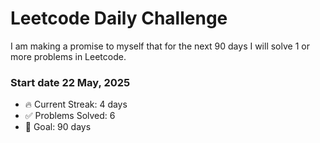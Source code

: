 # Leetcode Daily Challenge

I am making a promise to myself that for the next 90 days I will solve 1 or more problems in Leetcode.

### Start date 22 May, 2025

- 🔥 Current Streak: 4 days
- ✅ Problems Solved: 6
- 🎯 Goal: 90 days